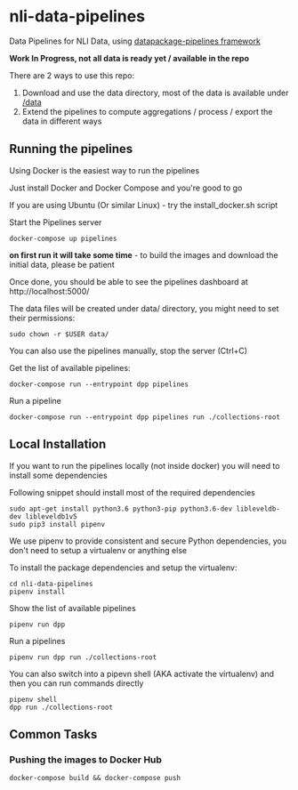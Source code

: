 # nli-data-pipelines

Data Pipelines for NLI Data, using [datapackage-pipelines framework](https://github.com/frictionlessdata/datapackage-pipelines)

**Work In Progress, not all data is ready yet / available in the repo**

There are 2 ways to use this repo:

1. Download and use the data directory, most of the data is available under [/data](/data)
2. Extend the pipelines to compute aggregations / process / export the data in different ways

## Running the pipelines

Using Docker is the easiest way to run the pipelines

Just install Docker and Docker Compose and you're good to go

If you are using Ubuntu (Or similar Linux) - try the install_docker.sh script

Start the Pipelines server

```
docker-compose up pipelines
```

**on first run it will take some time** - to build the images and download the initial data, please be patient

Once done, you should be able to see the pipelines dashboard at http://localhost:5000/

The data files will be created under data/ directory, you might need to set their permissions:

```
sudo chown -r $USER data/
```

You can also use the pipelines manually, stop the server (Ctrl+C)

Get the list of available pipelines:

```
docker-compose run --entrypoint dpp pipelines
```

Run a pipeline

```
docker-compose run --entrypoint dpp pipelines run ./collections-root
```

## Local Installation

If you want to run the pipelines locally (not inside docker) you will need to install some dependencies

Following snippet should install most of the required dependencies

```
sudo apt-get install python3.6 python3-pip python3.6-dev libleveldb-dev libleveldb1v5
sudo pip3 install pipenv
```

We use pipenv to provide consistent and secure Python dependencies, you don't need to setup a virtualenv or anything else

To install the package dependencies and setup the virtualenv:

```
cd nli-data-pipelines
pipenv install
```

Show the list of available pipelines

```
pipenv run dpp
```

Run a pipelines

```
pipenv run dpp run ./collections-root
```

You can also switch into a pipevn shell (AKA activate the virtualenv) and then you can run commands directly

```
pipenv shell
dpp run ./collections-root
```

## Common Tasks

### Pushing the images to Docker Hub

```
docker-compose build && docker-compose push
```
